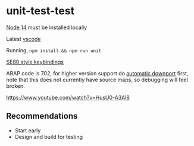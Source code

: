 # unit-test-test

[Node 14](https://nodejs.org/en/download/) must be installed locally

Latest [vscode](https://code.visualstudio.com/)

Running, `npm install && npm run unit`

[SE80 style keybindings](https://github.com/larshp/editor_settings/blob/main/keybindings.json)

ABAP code is 702, for higher version support do [automatic downport](https://rules.abaplint.org/downport/) first, note that this does not currently have source maps, so debugging will feel broken.

https://www.youtube.com/watch?v=HusU0-A3Al8

## Recommendations

* Start early
* Design and build for testing
